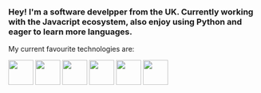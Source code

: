 ### Hey! I'm a software develpper from the UK. Currently working with the Javacript ecosystem, also enjoy using Python and eager to learn more languages.

My current favourite technologies are:

<div style:"display:flex">
<img src="https://seeklogo.com/images/T/typescript-logo-B29A3F462D-seeklogo.com.png" height="50" width="50" style="display: inline-block" ></a>
<img src="https://seeklogo.com/images/R/react-logo-7B3CE81517-seeklogo.com.png" height="50" width="50" style="display: inline-block">
<img src="https://seeklogo.com/images/R/redux-logo-9CA6836C12-seeklogo.com.png" height="50" width="50" style="display: inline-block">
<img src="https://seeklogo.com/images/G/graphql-logo-97CBBB6D51-seeklogo.com.png" height="50" width="50" style="display: inline-block" >
<img src="https://seeklogo.com/images/N/next-js-logo-8FCFF51DD2-seeklogo.com.png" height="50" width="50" style="display: inline-block">
<img src="https://seeklogo.com/images/P/postgresql-logo-5309879B58-seeklogo.com.png" height="50" width="50" style="display: inline-block">
</div>
<!--
**brandond98/brandond98** is a ✨ _special_ ✨ repository because its `README.md` (this file) appears on your GitHub profile.

Here are some ideas to get you started:

- 🔭 I’m currently working on ...
- 🌱 I’m currently learning ...
- 👯 I’m looking to collaborate on ...
- 🤔 I’m looking for help with ...
- 💬 Ask me about ...
- 📫 How to reach me: ...
- 😄 Pronouns: ...
- ⚡ Fun fact: ...
-->
